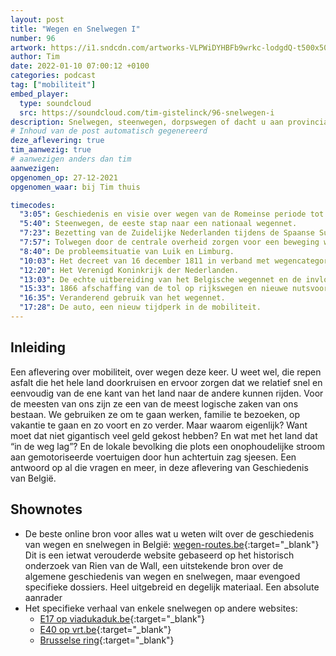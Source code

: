 ```yaml
---
layout: post
title: "Wegen en Snelwegen I"
number: 96
artwork: https://i1.sndcdn.com/artworks-VLPWiDYHBFb9wrkc-lodgdQ-t500x500.jpg
author: Tim
date: 2022-01-10 07:00:12 +0100
categories: podcast
tag: ["mobiliteit"]
embed_player:
  type: soundcloud
  src: https://soundcloud.com/tim-gistelinck/96-snelwegen-i
description: Snelwegen, steenwegen, dorpswegen of dacht u aan provinciale wegen? We starten in de 18e eeuw en eindigen net voor de 20ste eeuw, waar we volgende keer verder gaan.
# Inhoud van de post automatisch gegenereerd
deze_aflevering: true
tim_aanwezig: true
# aanwezigen anders dan tim
aanwezigen:
opgenomen_op: 27-12-2021
opgenomen_waar: bij Tim thuis

timecodes:
  "3:05": Geschiedenis en visie over wegen van de Romeinse periode tot in de 18e eeuw.
  "5:40": Steenwegen, de eeste stap naar een nationaal wegennet.
  "7:23": Bezetting van de Zuidelijke Nederlanden tijdens de Spaanse Successieoorlog (1701-1713)
  "7:57": Tolwegen door de centrale overheid zorgen voor een beweging weg van de rivieren.
  "8:40": De probleemsituatie van Luik en Limburg.
  "10:03": Het decreet van 16 december 1811 in verband met wegencategorisering.
  "12:20": Het Verenigd Koninkrijk der Nederlanden.
  "13:03": De echte uitbereiding van het Belgische wegennet en de invloed van de spoorwegen.
  "15:33": 1866 afschaffing van de tol op rijkswegen en nieuwe nutsvoorzieningen.
  "16:35": Veranderend gebruik van het wegennet.
  "17:28": De auto, een nieuw tijdperk in de mobiliteit.
---
```

## Inleiding
Een aflevering over mobiliteit, over wegen deze keer. U weet wel, die repen asfalt die het hele land doorkruisen en ervoor zorgen dat we relatief snel en eenvoudig van de ene kant van het land naar de andere kunnen rijden. Voor de meesten van ons zijn ze een van de meest logische zaken van ons bestaan. We gebruiken ze om te gaan werken, familie te bezoeken, op vakantie te gaan en zo voort en zo verder. Maar waarom eigenlijk? Want moet dat niet gigantisch veel geld gekost hebben? En wat met het land dat “in de weg lag”? En de lokale bevolking die plots een onophoudelijke stroom aan gemotoriseerde voertuigen door hun achtertuin zag sjeesen. Een antwoord op al die vragen en meer, in deze aflevering van Geschiedenis van België.

## Shownotes
- De beste online bron voor alles wat u weten wilt over de geschiedenis van wegen en snelwegen in België: [wegen-routes.be](http://wegen-routes.be/homen.html){:target="_blank"} Dit is een ietwat verouderde website gebaseerd op het historisch onderzoek van Rien van de Wall, een uitstekende bron over de algemene geschiedenis van wegen en snelwegen, maar evengoed specifieke dossiers. Heel uitgebreid en degelijk materiaal. Een absolute aanrader
- Het specifieke verhaal van enkele snelwegen op andere websites:
  - [E17 op viadukaduk.be](https://viadukaduk.be/geschiedenis/){:target="_blank"}
  - [E40 op vrt.be](https://www.vrt.be/vrtnws/nl/2020/12/12/het-land-met-de-meeste-kilometers-autosnelweg-en-het-begon-alle/){:target="_blank"}
  - [Brusselse ring](https://issuu.com/rienvandewall/docs/masterproef_rvandewall_bundel_publ){:target="_blank"}